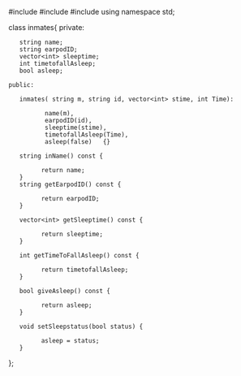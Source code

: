 #include <iostream>
#include <string>
#include <vector>
using namespace std;

   class inmates{
   private:
       
       string name;
       string earpodID;
       vector<int> sleeptime;
       int timetofallAsleep;
       bool asleep;
       
    public:
       
       inmates( string m, string id, vector<int> stime, int Time):
       
              name(m),
              earpodID(id),
              sleeptime(stime),
              timetofallAsleep(Time),
              asleep(false)   {}
              
       string inName() const {
           
             return name;
       }
       string getEarpodID() const {
       
             return earpodID;
       }

       vector<int> getSleeptime() const {
           
             return sleeptime;
       }

       int getTimeToFallAsleep() const {
       
             return timetofallAsleep;
       }

       bool giveAsleep() const {
        
             return asleep;
       }

       void setSleepstatus(bool status) {
        
             asleep = status;
       }
       
       
   };
